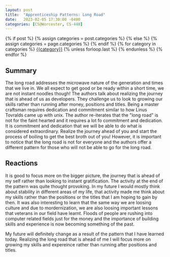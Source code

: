 ```yaml
---
layout: post
title:  "Apprenticeship Patterns: Long Road"
date:   2023-02-05 17:30:00 -0400
categories: [CS@Worcester, CS-448]
---
```

<div class="post-categories">
  {% if post %}
    {% assign categories = post.categories %}
  {% else %}
    {% assign categories = page.categories %}
  {% endif %}
  {% for category in categories %}
  <a href="{{site.baseurl}}/categories/#{{category|slugize}}">{{category}}</a>
  {% unless forloop.last %}&nbsp;{% endunless %}
  {% endfor %}
</div>


## Summary
The long road addresses the microwave nature of the generation and times that we live in. We all expect to get good or be ready within a short time, we are not instant noodles though! The authors talk about realizing the journey that is ahead of us as developers. They challenge us to look to growing our skills rather than running after money, positions and titles. Being a master craftsman requires dedication and commitment similar to how Linus Tovralds came up with unix. The author re-iterates that the "long road" is not for the faint hearted and it requires a lot fo commitment and dedication. It is commitment and dedication that we will be able to do what is considered extraordinary. Realize the journey ahead of you and start the process of boiling to get the best broth out of you! However, it is important to notice that the long road is not for everyone and the authors offer a different pattern for those who will not be able to go for the long road.

## Reactions
It is good to focus more on the bigger picture, the journey that is ahead of my self rather than looking to instant gratification. The activity at the end of the pattern was quite thought provoking. In my future I would mostly think about stability in different areas of my life, that activity made me think about my skills rather than the positions or the titles that I am hoping to gain by then. It was also interesting to learn that the same way we are loosing culture and due to mordernization, we are also loosing important lessons that veterans in our field have learnt. Floods of people are rushing into computer related fields just for the money and the importance of building skills and experience is now becoming something of the past.

My future will definitely change as a result of the pattern that I have learned today. Realizing the long road that is ahead of me I will focus more on growing my skills and expereince rather than running after positions and titles.
